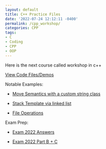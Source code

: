 ```yaml
---
layout: default
title: C++ Practice Files
date: '2022-07-24 12:12:11 -0400'
permalink: /cpp_workshop/
categories: CPP
tags:
- C
- Coding
- CPP
- OOP
---
```


Here is the next course called workshop in c++ 

[View Code Files/Demos](https://github.com/avipars/CS-Resources/tree/main/cpp_workshop/Samples)

Notable Examples: 

- [Move Semantics with a custom string class](https://github.com/avipars/CS-Resources/tree/main/cpp_workshop/Samples/string/)

- [Stack Template via linked list](https://github.com/avipars/CS-Resources/tree/main/cpp_workshop/Samples/Stack_Linked_list.h)

- [File Operations](https://github.com/avipars/CS-Resources/tree/main/cpp_workshop/Samples/book.cpp)


Exam Prep: 

- [Exam 2022 Answers](https://avipars.github.io/CS-Resources/cpp_workshop/Exam_2022/)

- [Exam 2022 Part B + C](https://github.com/avipars/CS-Resources/tree/main/cpp_workshop/Exam_2022/open)

<!-- ^\(\d+\) -->
